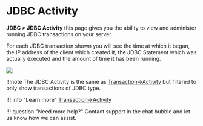 # JDBC Activity

**JDBC &gt; JDBC Activity** this page gives you the
ability to view and administer running JDBC transactions on your server.

For each JDBC transaction shown you will see the time at which it began,
the IP address of the client which created it, the JDBC Statement which
was actually executed and the amount of time it has been running.

![](/attachments/245551037/245551061.png)

!!!note
    The JDBC Activity is the same as [Transaction->Activity](../Transactions/Activity.md) but filtered to only show transactions of JDBC type.

!!! info "Learn more"
    [Transaction->Activity](../Transactions/Activity.md)

!!! question "Need more help?"
    Contact support in the chat bubble and let us know how we can assist.
